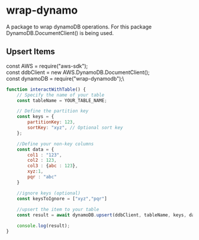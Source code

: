 # wrap-dynamo
A package to wrap dynamoDB operations. For this package DynamoDB.DocumentClient() is being used.

## Upsert Items
const AWS = require("aws-sdk");\
const ddbClient = new AWS.DynamoDB.DocumentClient();\
const dynamoDB = require("wrap-dynamodb");\

```javascript
function interactWithTable() {
    // Specify the name of your table
    const tableName = YOUR_TABLE_NAME;

    // Define the partition key
    const keys = {
        partitionKey: 123,
        sortKey: "xyz", // Optional sort key
    };

    //Define your non-key columns
    const data = {
        col1 : "123",
        col2 : 123,
        col3 : {abc : 123},
        xyz:1,
        pqr : "abc"
    }

    //ignore keys (optional)
    const keysToIgnore = ["xyz","pqr"]
    
    //upsert the item to your table
    const result = await dynamoDB.upsert(ddbClient, tableName, keys, data, keysToIgnore)

    console.log(result);
}
